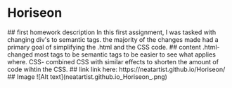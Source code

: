 # Horiseon

  <!--GETTING STARTED--!>
## first homework description 


  In this first assignment, I was tasked with changing div's to semantic tags. the majority of the changes made had a primary goal of simplifying the .html and the CSS code.


## content
 .html- changed most tags to be semantic tags to be easier to see what applies where.
 CSS- combined CSS with similar effects to shorten the amount of code wihtin the CSS. 


## link 
link here:  https://neatartist.github.io/Horiseon/

## Image 

![Alt text](neatartist.github.io_Horiseon_.png)